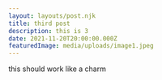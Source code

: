 ```yaml
---
layout: layouts/post.njk
title: third post
description: this is 3
date: 2021-11-20T20:00:00.000Z
featuredImage: media/uploads/image1.jpeg
---
```

this should work like a charm